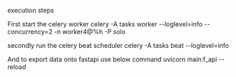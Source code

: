 execution steps

First start the celery worker
celery -A tasks worker --loglevel=info --concurrency=2 -n worker4@%h -P solo

secondly run the celery beat scheduler
celery -A tasks  beat --loglevel=info

And to export data onto fastapi use below command 
uvicorn main:f_api --reload 